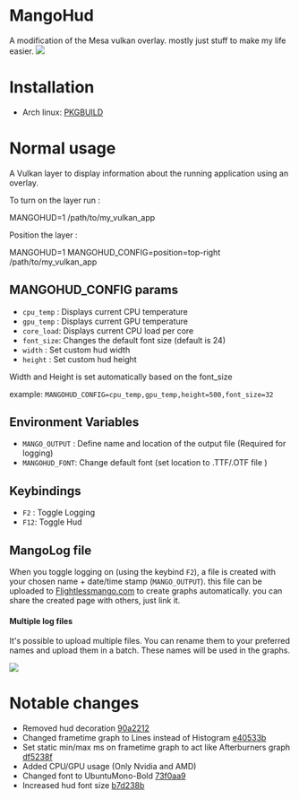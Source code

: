 # MangoHud

A modification of the Mesa vulkan overlay. mostly just stuff to make my life easier.
![](gifs/overlay_example.gif)

# Installation
- Arch linux: [PKGBUILD](https://github.com/flightlessmango/PKGBUILDS/blob/master/mangohud/PKGBUILD)

# Normal usage
A Vulkan layer to display information about the running application
using an overlay.

To turn on the layer run :

MANGOHUD=1 /path/to/my_vulkan_app

Position the layer :

MANGOHUD=1 MANGOHUD_CONFIG=position=top-right /path/to/my_vulkan_app

## MANGOHUD_CONFIG params
- `cpu_temp` :  Displays current CPU temperature
- `gpu_temp` :  Displays current GPU temperature
- `core_load`:  Displays current CPU load per core
- `font_size`:  Changes the default font size (default is 24)
- `width`    :  Set custom hud width
- `height`   :  Set custom hud height

Width and Height is set automatically based on the font_size

example: `MANGOHUD_CONFIG=cpu_temp,gpu_temp,height=500,font_size=32`

## Environment Variables
- `MANGO_OUTPUT` : Define name and location of the output file (Required for logging)
- `MANGOHUD_FONT`: Change default font (set location to .TTF/.OTF file )

## Keybindings
- `F2` : Toggle Logging
- `F12`: Toggle Hud

## MangoLog file

When you toggle logging on (using the keybind `F2`), a file is created with your chosen name + date/time stamp (`MANGO_OUTPUT`). this file can be uploaded to [Flightlessmango.com](https://flightlessmango.com/games/user_benchmarks) to create graphs automatically.
you can share the created page with others, just link it.

#### Multiple log files

It's possible to upload multiple files. You can rename them to your preferred names and upload them in a batch.
These names will be used in the graphs.

![](gifs/uploading.gif)

# Notable changes
- Removed hud decoration [90a2212](https://github.com/flightlessmango/mesa/commit/90a2212055a8047d46d0220d5fdc30a76900aaed)
- Changed frametime graph to Lines instead of Histogram [e40533b](https://github.com/flightlessmango/mesa/commit/e40533b7f46858e5b9f08829e789277b2364d5d1)
- Set static min/max ms on frametime graph to act like Afterburners graph [df5238f](https://github.com/flightlessmango/mesa/commit/df5238f990218f5d6e698d572b05ddd19e52b108)
- Added CPU/GPU usage (Only Nvidia and AMD)
- Changed font to UbuntuMono-Bold [73f0aa9](https://github.com/flightlessmango/mesa/commit/73f0aa94d382365205a4a4128d82208315b0b190)
- Increased hud font size [b7d238b](https://github.com/flightlessmango/mesa/commit/b7d238b07eb82153f272d34bf7d1353b701f32e0)
